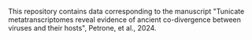 This repository contains data corresponding to the manuscript "Tunicate metatranscriptomes reveal evidence of ancient co-divergence between viruses and their hosts", Petrone, et al., 2024.
